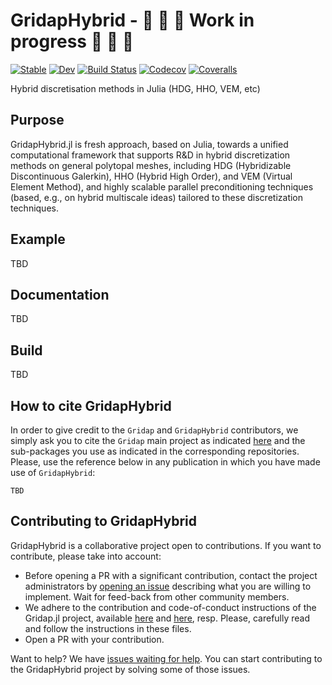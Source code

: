 # GridapHybrid - :construction: :construction: :construction: **Work in progress** :construction: :construction: :construction:

[![Stable](https://img.shields.io/badge/docs-stable-blue.svg)](https://gridap.github.io/GridapHybrid.jl/stable)
[![Dev](https://img.shields.io/badge/docs-dev-blue.svg)](https://gridap.github.io/GridapHybrid.jl/dev)
[![Build Status](https://travis-ci.com/gridap/GridapHybrid.jl.svg?branch=master)](https://travis-ci.com/gridap/GridapHybrid.jl)
[![Codecov](https://codecov.io/gh/gridap/GridapHybrid.jl/branch/master/graph/badge.svg)](https://codecov.io/gh/gridap/GridapHybrid.jl)
[![Coveralls](https://coveralls.io/repos/github/gridap/GridapHybrid.jl/badge.svg?branch=master)](https://coveralls.io/github/gridap/GridapHybrid.jl?branch=master)


Hybrid discretisation methods in Julia (HDG, HHO, VEM, etc)

## Purpose

GridapHybrid.jl is fresh approach, based on Julia, towards  a unified computational framework that supports R\&D in hybrid discretization methods on general polytopal meshes, including HDG (Hybridizable Discontinuous Galerkin), HHO (Hybrid High Order), and VEM (Virtual Element Method), and highly scalable parallel preconditioning techniques (based, e.g., on hybrid multiscale ideas) tailored to these discretization techniques.

## Example

TBD

## Documentation

TBD 

## Build 

TBD

## How to cite GridapHybrid

In order to give credit to the `Gridap` and `GridapHybrid` contributors, we simply ask you to cite the `Gridap` main project as indicated [here](https://github.com/gridap/Gridap.jl#how-to-cite-gridap) and the sub-packages you use as indicated in the corresponding repositories. Please, use the reference below in any publication in which you have made use of `GridapHybrid`:

```
TBD
```

## Contributing to GridapHybrid

GridapHybrid is a collaborative project open to contributions. If you want to contribute, please take into account:

  - Before opening a PR with a significant contribution, contact the project administrators by [opening an issue](https://github.com/gridap/GridapHybrid.jl/issues/new) describing what you are willing to implement. Wait for feed-back from other community members.
  - We adhere to the contribution and code-of-conduct instructions of the Gridap.jl project, available [here](https://github.com/gridap/Gridap.jl/blob/master/CONTRIBUTING.md) and [here](https://github.com/gridap/Gridap.jl/blob/master/CODE_OF_CONDUCT.md), resp.  Please, carefully read and follow the instructions in these files.
  - Open a PR with your contribution.

Want to help? We have [issues waiting for help](https://github.com/gridap/GridapHybrid.jl/labels/help%20wanted). You can start contributing to the GridapHybrid project by solving some of those issues.
